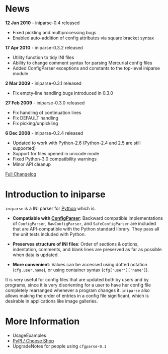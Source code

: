 # News #
**12 Jun 2010** - iniparse-0.4 released
  * Fixed pickling and multiprocessing bugs
  * Enabled auto-addition of config attributes via square bracket syntax

**17 Apr 2010** - iniparse-0.3.2 released
  * Utility function to tidy INI files
  * Ability to change comment syntax for parsing Mercurial config files
  * Added ConfigParser exceptions and constants to the top-level iniparse module

**2 Mar 2009** - iniparse-0.3.1 released
  * Fix empty-line handling bugs introduced in 0.3.0

**27 Feb 2009** - iniparse-0.3.0 released
  * Fix handling of continuation lines
  * Fix DEFAULT handling
  * Fix picking/unpickling

**6 Dec 2008** - iniparse-0.2.4 released
  * Updated to work with Python-2.6 (Python-2.4 and 2.5 are still supported)
  * Support for files opened in unicode mode
  * Fixed Python-3.0 compatibility warnings
  * Minor API cleanup

[Full Changelog](http://code.google.com/p/iniparse/source/browse/trunk/Changelog)

# Introduction to iniparse #

`iniparse` is a INI parser for [Python](http://www.python.org) which is:

  * **Compatiable with [ConfigParser](http://docs.python.org/lib/module-ConfigParser.html)**: Backward compatible implementations of `ConfigParser`, `RawConfigParser`, and `SafeConfigParser` are included that are API-compatible with the Python standard library. They pass all the unit tests included with Python.

  * **Preserves structure of INI files**: Order of sections & options, indentation, comments, and blank lines are preserved as far as possible when data is updated.

  * **More convenient**: Values can be accessed using dotted notation (`cfg.user.name`), or using container syntax (`cfg['user']['name']`).

It is very useful for config files that are updated both by users and by programs, since
it is very disorienting for a user to have her config file completely rearranged whenever
a program changes it.  `iniparse` also allows making the order of entries in a config file significant,
which is desirable in applications like image galleries.

# More Information #

  * UsageExamples
  * [PyPI / Cheese Shop](http://www.python.org/pypi/iniparse/)
  * UpgradeNotes for people using `cfgparse-0.1`